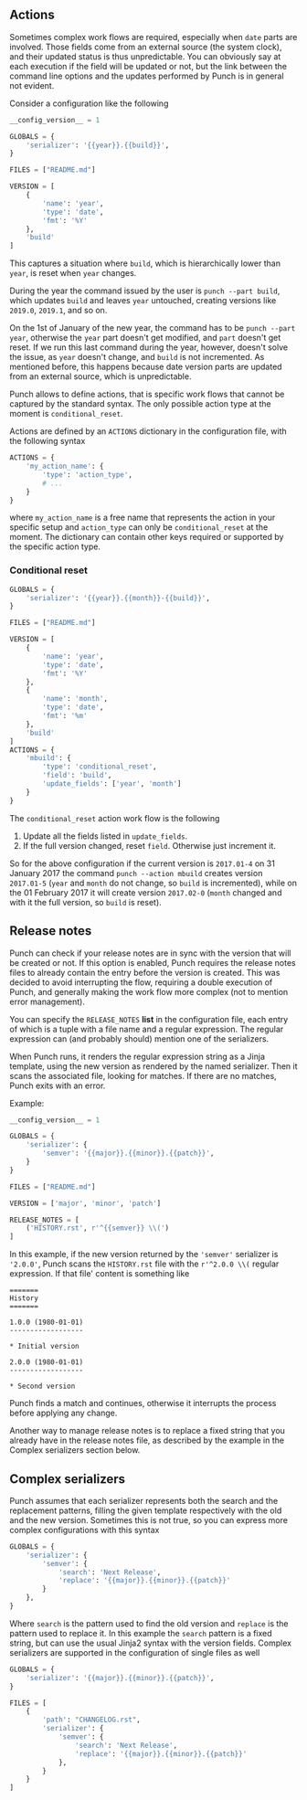 ## Actions

Sometimes complex work flows are required, especially when `date` parts are involved. Those fields come from an external source (the system clock), and their updated status is thus unpredictable. You can obviously say at each execution if the field will be updated or not, but the link between the command line options and the updates performed by Punch is in general not evident.

Consider a configuration like the following

``` python
__config_version__ = 1

GLOBALS = {
    'serializer': '{{year}}.{{build}}',
}

FILES = ["README.md"]

VERSION = [
    {
        'name': 'year',
        'type': 'date',
        'fmt': '%Y'
    },
    'build'
]
```

This captures a situation where `build`, which is hierarchically lower than `year`, is reset when `year` changes. 

During the year the command issued by the user is `punch --part build`, which updates `build` and leaves `year` untouched, creating versions like `2019.0`, `2019.1`, and so on.

On the 1st of January of the new year, the command has to be `punch --part year`, otherwise the `year` part doesn't get modified, and `part` doesn't get reset. If we run this last command during the year, however, doesn't solve the issue, as `year` doesn't change, and `build` is not incremented. As mentioned before, this happens because date version parts are updated from an external source, which is unpredictable.

Punch allows to define actions, that is specific work flows that cannot be captured by the standard syntax. The only possible action type at the moment is `conditional_reset`.

Actions are defined by an `ACTIONS` dictionary in the configuration file, with the following syntax

``` python
ACTIONS = {
    'my_action_name': {
        'type': 'action_type',
        # ...
    }
}
```

where `my_action_name` is a free name that represents the action in your specific setup and `action_type` can only be `conditional_reset` at the moment. The dictionary can contain other keys required or supported by the specific action type.

### Conditional reset

``` python
GLOBALS = {
    'serializer': '{{year}}.{{month}}-{{build}}',
}

FILES = ["README.md"]

VERSION = [
    {
        'name': 'year',
        'type': 'date',
        'fmt': '%Y'
    },
    {
        'name': 'month',
        'type': 'date',
        'fmt': '%m'
    },
    'build'
]
ACTIONS = {
    'mbuild': {
        'type': 'conditional_reset',
        'field': 'build',
        'update_fields': ['year', 'month']
    }
}
```

The `conditional_reset` action work flow is the following

1. Update all the fields listed in `update_fields`.
2. If the full version changed, reset `field`. Otherwise just increment it.

So for the above configuration if the current version is `2017.01-4` on 31 January 2017 the command `punch --action mbuild` creates version `2017.01-5` (`year` and `month` do not change, so `build` is incremented), while on the 01 February 2017 it will create version `2017.02-0` (`month` changed and with it the full version, so `build` is reset).

## Release notes

Punch can check if your release notes are in sync with the version that will be created or not. If this option is enabled, Punch requires the release notes files to already contain the entry before the version is created. This was decided to avoid interrupting the flow, requiring a double execution of Punch, and generally making the work flow more complex (not to mention error management).

You can specify the `RELEASE_NOTES` **list** in the configuration file, each entry of which is a tuple with a file name and a regular expression. The regular expression can (and probably should) mention one of the serializers.

When Punch runs, it renders the regular expression string as a Jinja template, using the new version as rendered by the named serializer. Then it scans the associated file, looking for matches. If there are no matches, Punch exits with an error.

Example:

``` python
__config_version__ = 1

GLOBALS = {
    'serializer': {
        'semver': '{{major}}.{{minor}}.{{patch}}',
    }
}

FILES = ["README.md"]

VERSION = ['major', 'minor', 'patch']

RELEASE_NOTES = [
    ('HISTORY.rst', r'^{{semver}} \\(')
]
```

In this example, if the new version returned by the `'semver'` serializer is `'2.0.0'`, Punch scans the `HISTORY.rst` file with the `r'^2.0.0 \\(` regular expression. If that file' content is something like

```
=======
History
=======

1.0.0 (1980-01-01)
------------------

* Initial version

2.0.0 (1980-01-01)
------------------

* Second version
```

Punch finds a match and continues, otherwise it interrupts the process before applying any change.

Another way to manage release notes is to replace a fixed string that you already have in the release notes file, as described by the example in the Complex serializers section below.

## Complex serializers

Punch assumes that each serializer represents both the search and the replacement patterns, filling the given template respectively with the old and the new version. Sometimes this is not true, so you can express more complex configurations with this syntax

``` python
GLOBALS = {
    'serializer': {
        'semver': {
            'search': 'Next Release',
            'replace': '{{major}}.{{minor}}.{{patch}}'
        }
    },
}
```

Where `search` is the pattern used to find the old version and `replace` is the pattern used to replace it. In this example the `search` pattern is a fixed string, but can use the usual Jinja2 syntax with the version fields. Complex serializers are supported in the configuration of single files as well

``` python
GLOBALS = {
    'serializer': '{{major}}.{{minor}}.{{patch}}',
}

FILES = [
    {
        'path': "CHANGELOG.rst",
        'serializer': {
            'semver': {
                'search': 'Next Release',
                'replace': '{{major}}.{{minor}}.{{patch}}'
            },
        }
    }
]
```
